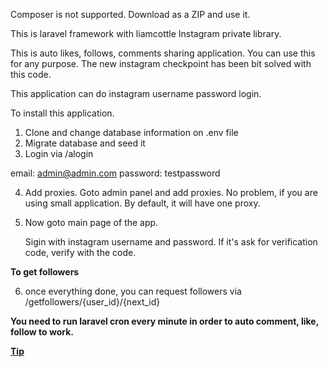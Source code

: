 
Composer is not supported. Download as a ZIP and use it.

This is laravel framework with liamcottle Instagram private library.

This is auto likes, follows, comments sharing application. You can use this for any purpose. The new instagram checkpoint has been bit solved with this code.


This application can do instagram username password login.

To install this application.

1. Clone and change database information on .env file
2. Migrate database and seed it
3. Login via /alogin

email: admin@admin.com
password: testpassword

4. Add proxies. Goto admin panel and add proxies. No problem, if you are using small application. By default, it will have one proxy.

5. Now goto main page of the app.

   Sigin with instagram username and password. If it's ask for verification code, verify with the code.
   
   
 <b> To get followers </b>
   
 6. once everything done, you can request followers via /getfollowers/{user_id}/{next_id}
 
 
 <b> You need to run laravel cron every minute in order to auto comment, like, follow to work.</a>

 
 <a href="https://paypal.me/muthukrishnanc"> Tip<a>
